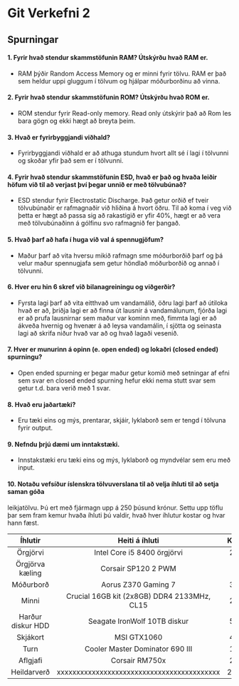 # Git Verkefni 2

## Spurningar

#### 1. Fyrir hvað stendur skammstöfunin RAM? Útskýrðu hvað RAM er.

* RAM þýðir Random Access Memory og er minni fyrir tölvu. RAM er það sem heldur uppi gluggum í tölvum og hjálpar móðurborðinu að vinna.

#### 2. Fyrir hvað stendur skammstöfunin ROM? Útskýrðu hvað ROM er.

* ROM stendur fyrir Read-only memory. Read only útskýrir það að Rom les bara gögn og ekki hægt að breyta þeim.

#### 3. Hvað er fyrirbyggjandi viðhald?

* Fyrirbyggjandi viðhald er að athuga stundum hvort allt sé í lagi í tölvunni og skoðar yfir það sem er í tölvunni.

#### 4. Fyrir hvað stendur skammstöfunin ESD, hvað er það og hvaða leiðir höfum við til að verjast því þegar unnið er með tölvubúnað?

* ESD stendur fyrir Electrostatic Discharge. Það getur orðið ef tveir tölvubúnaðir er rafmagnaðir við hliðina á hvort öðru. Til að koma í veg við þetta er hægt að passa sig að rakastigið er yfir 40%, hægt er að vera með tölvubúnaðinn á gólfinu svo rafmagnið fer þangað.

#### 5. Hvað þarf að hafa í huga við val á spennugjöfum?

* Maður þarf að vita hversu mikið rafmagn sme móðurborðið þarf og þá velur maður spennugjafa sem getur höndlað móðurborðið og annað í tölvunni.

#### 6. Hver eru hin 6 skref við bilanagreiningu og viðgerðir?

* Fyrsta lagi þarf að vita eitthvað um vandamálið, öðru lagi þarf að útiloka hvað er að, þriðja lagi er að finna út lausnir á vandamálunum, fjórða lagi er að prufa lausnirnar sem maður var kominn með, fimmta lagi er að ákveða hvernig og hvenær á að leysa vandamálin, í sjötta og seinasta lagi að skrifa niður hvað var að og hvað lagaði vesenið.

#### 7. Hver er munurinn á opinn (e. open ended) og lokaðri (closed ended) spurningu?

* Open ended spurning er þegar maður getur komið með setningar af efni sem svar en closed ended spurning hefur ekki nema stutt svar sem getur t.d. bara verið með 1 svar. 

#### 8. Hvað eru jaðartæki?

* Eru tæki eins og mýs, prentarar, skjáir, lyklaborð sem er tengd í tölvuna fyrir output.

#### 9. Nefndu þrjú dæmi um inntakstæki.

* Innstakstæki eru tæki eins og mýs, lyklaborð og myndvélar sem eru með input. 

#### 10. Notaðu vefsíður íslenskra tölvuverslana til að velja íhluti til að setja saman góða
leikjatölvu. Þú ert með fjármagn upp á 250 þúsund krónur. Settu upp töflu þar sem
fram kemur hvaða íhluti þú valdir, hvað hver íhlutur kostar og hvar hann fæst.


| Íhlutir          | Heiti á íhluti                             | Kostnaður  | Verslun       |
|:----------------:|:------------------------------------------:|:----------:|:-------------:|
| Örgjörvi         | Intel Core i5 8400 örgjörvi                | 26.950kr 	 | Att		     | 
| Örgjörva kæling  | Corsair SP120 2 PWM                        | 7.196kr 	 | Tölvulistinn  |
| Móðurborð        | Aorus Z370 Gaming 7                        | 39.900kr   | Ódýrið        |
| Minni            | Crucial 16GB kit (2x8GB) DDR4 2133MHz, CL15| 22.900kr   | Tölvutækni    |
| Harður diskur HDD| Seagate IronWolf 10TB diskur               | 51.950kr   | Att           |
| Skjákort         | MSI GTX1060                                | 44.450kr   | Att           |
| Turn             | Cooler Master Dominator 690 III            | 17.497kr   | Tölvulistinn  |
| Aflgjafi         | Corsair RM750x                             | 20.950kr   | Att           |
| Heildarverð      | xxxxxxxxxxxxxxxxxxxxxxxxxxxxxxxxxxxxxxxxxx | 231.793kr  | xxxxxxxxxxxxx |